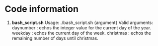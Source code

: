 # Code information

1. __bash_script.sh__
	Usage: ./bash_script.sh {argument}
	Valid arguments: daynumber : echos the integer value for the current day of the year.
			 weekday : echos the current day of the week.
			 christmas : echos the remaining number of days until christmas.
